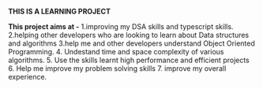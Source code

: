 **THIS IS A LEARNING PROJECT**

**This project aims at -**
 1.improving my DSA skills and typescript skills.
 2.helping other developers who are looking to learn about Data structures and algorithms
 3.help me and other developers understand Object Oriented Programming.
 4. Undestand time and space complexity of various algorithms.
 5. Use the skills learnt high performance and efficient projects  
 6. Help me improve my problem solving skills
 7. improve my overall experience.
